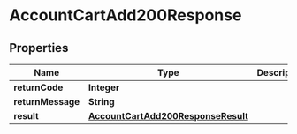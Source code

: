 

# AccountCartAdd200Response

## Properties

Name | Type | Description | Notes
------------ | ------------- | ------------- | -------------
**returnCode** | **Integer** |  |  [optional]
**returnMessage** | **String** |  |  [optional]
**result** | [**AccountCartAdd200ResponseResult**](AccountCartAdd200ResponseResult.md) |  |  [optional]




